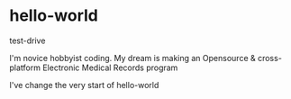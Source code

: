 # hello-world
test-drive

I'm novice hobbyist coding.
My dream is making an Opensource & cross-platform Electronic Medical Records program

I've change the very start of hello-world
